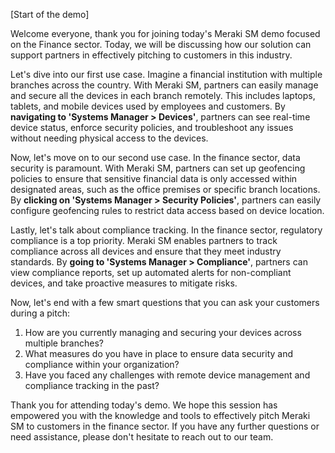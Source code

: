 [Start of the demo]

Welcome everyone, thank you for joining today's Meraki SM demo focused on the Finance sector. Today, we will be discussing how our solution can support partners in effectively pitching to customers in this industry.

Let's dive into our first use case. Imagine a financial institution with multiple branches across the country. With Meraki SM, partners can easily manage and secure all the devices in each branch remotely. This includes laptops, tablets, and mobile devices used by employees and customers. By **navigating to 'Systems Manager > Devices'**, partners can see real-time device status, enforce security policies, and troubleshoot any issues without needing physical access to the devices.

Now, let's move on to our second use case. In the finance sector, data security is paramount. With Meraki SM, partners can set up geofencing policies to ensure that sensitive financial data is only accessed within designated areas, such as the office premises or specific branch locations. By **clicking on 'Systems Manager > Security Policies'**, partners can easily configure geofencing rules to restrict data access based on device location.

Lastly, let's talk about compliance tracking. In the finance sector, regulatory compliance is a top priority. Meraki SM enables partners to track compliance across all devices and ensure that they meet industry standards. By **going to 'Systems Manager > Compliance'**, partners can view compliance reports, set up automated alerts for non-compliant devices, and take proactive measures to mitigate risks.

Now, let's end with a few smart questions that you can ask your customers during a pitch:

1. How are you currently managing and securing your devices across multiple branches?
2. What measures do you have in place to ensure data security and compliance within your organization?
3. Have you faced any challenges with remote device management and compliance tracking in the past?

Thank you for attending today's demo. We hope this session has empowered you with the knowledge and tools to effectively pitch Meraki SM to customers in the finance sector. If you have any further questions or need assistance, please don't hesitate to reach out to our team.